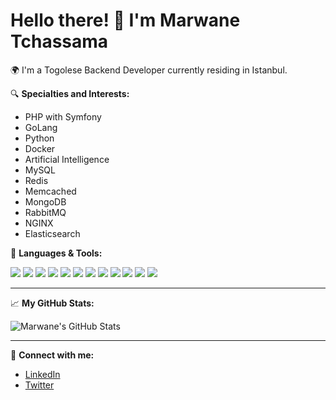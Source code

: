 
# Hello there! 👋 I'm Marwane Tchassama

🌍 I'm a Togolese Backend Developer currently residing in Istanbul.

🔍 **Specialties and Interests:**
- PHP with Symfony
- GoLang
- Python
- Docker
- Artificial Intelligence
- MySQL
- Redis
- Memcached
- MongoDB
- RabbitMQ
- NGINX
- Elasticsearch

🔧 **Languages & Tools:**

![](https://img.shields.io/badge/-Symfony-black?style=for-the-badge)
![](https://img.shields.io/badge/-PHP-777BB4?style=for-the-badge&logo=php&logoColor=white)
![](https://img.shields.io/badge/-GoLang-00ADD8?style=for-the-badge&logo=go&logoColor=white)
![](https://img.shields.io/badge/-Python-3776AB?style=for-the-badge&logo=python&logoColor=white)
![](https://img.shields.io/badge/-Docker-2496ED?style=for-the-badge&logo=docker&logoColor=white)
![](https://img.shields.io/badge/-MySQL-4479A1?style=for-the-badge&logo=mysql&logoColor=white)
![](https://img.shields.io/badge/-Redis-DC382D?style=for-the-badge&logo=redis&logoColor=white)
![](https://img.shields.io/badge/-Memcache-1F8ACB?style=for-the-badge&logo=memcached&logoColor=white)
![](https://img.shields.io/badge/-MongoDB-47A248?style=for-the-badge&logo=mongodb&logoColor=white)
![](https://img.shields.io/badge/-RabbitMQ-FF6600?style=for-the-badge&logo=rabbitmq&logoColor=white)
![](https://img.shields.io/badge/-NGINX-009639?style=for-the-badge&logo=nginx&logoColor=white)
![](https://img.shields.io/badge/-Elasticsearch-005571?style=for-the-badge&logo=elasticsearch&logoColor=white)

---

📈 **My GitHub Stats:**

![Marwane's GitHub Stats](https://github-readme-stats.vercel.app/api?username=Marwane97&show_icons=true&theme=radical&include_all_commits=true)

---

📩 **Connect with me:**
- [LinkedIn](https://www.linkedin.com/in/marwane-tchassama-88174a17b/)
- [Twitter](https://twitter.com/MTchassama)
